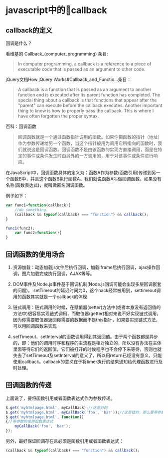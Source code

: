# javascript中的callback

## callback的定义

回调是什么？

看维基的 Callback_(computer_programming) 条目:

>In computer programming, a callback is a reference to a piece of executable code that is passed as an argument to other code.

jQuery文档How jQuery Works#Callback_and_Functio…条目：

>A callback is a function that is passed as an argument to another function and is executed after its parent function has completed. The special thing about a callback is that functions that appear after the "parent" can execute before the callback executes. Another important thing to know is how to properly pass the callback. This is where I have often forgotten the proper syntax.

百科：回调函数

>回调函数就是一个通过函数指针调用的函数。如果你把函数的指针（地址）作为参数传递给另一个函数，当这个指针被用为调用它所指向的函数时，我们就说这是回调函数。回调函数不是由该函数的实现方直接调用，而是在特定的事件或条件发生时由另外的一方调用的，用于对该事件或条件进行响应。

在JavaScript中，回调函数具体的定义为：函数A作为参数(函数引用)传递到另一个函数B中，并且这个函数B执行函数A。我们就说函数A叫做回调函数。如果没有名称(函数表达式)，就叫做匿名回调函数。

例子如下：
```javascript
var func1=function(callback){
    //do something.
    (callback && typeof(callback) === "function") && callback();
}

func1(func2);
    var func2=function(){
}
```

## 回调函数的使用场合

1. 资源加载：动态加载js文件后执行回调，加载iframe后执行回调，ajax操作回调，图片加载完成执行回调，AJAX等等。

2. DOM事件及Node.js事件基于回调机制(Node.js回调可能会出现多层回调嵌套的问题)。
setTimeout的延迟时间为0，这个hack经常被用到，settimeout调用的函数其实就是一个callback的体现

3. 链式调用：链式调用的时候，在赋值器(setter)方法中(或者本身没有返回值的方法中)很容易实现链式调用，而取值器(getter)相对来说不好实现链式调用，因为你需要取值器返回你需要的数据而不是this指针，如果要实现链式方法，可以用回调函数来实现

4. setTimeout、setInterval的函数调用得到其返回值。由于两个函数都是异步的，即：他们的调用时序和程序的主流程是相对独立的，所以没有办法在主体里面等待它们的返回值，它们被打开的时候程序也不会停下来等待，否则也就失去了setTimeout及setInterval的意义了，所以用return已经没有意义，只能使用callback。callback的意义在于将timer执行的结果通知给代理函数进行及时处理。

## 回调函数的传递

上面说了，要将函数引用或者函数表达式作为参数传递。
```javascript
$.get('myhtmlpage.html', myCallBack);//这是对的
$.get('myhtmlpage.html', myCallBack('foo', 'bar'));//这是错的，那么要带参数呢？
$.get('myhtmlpage.html', function()
{//带参数的使用函数表达式
    myCallBack('foo', 'bar');
});
```
另外，最好保证回调存在且必须是函数引用或者函数表达式：

```javascript
(callback && typeof(callback) === "function") && callback();
```